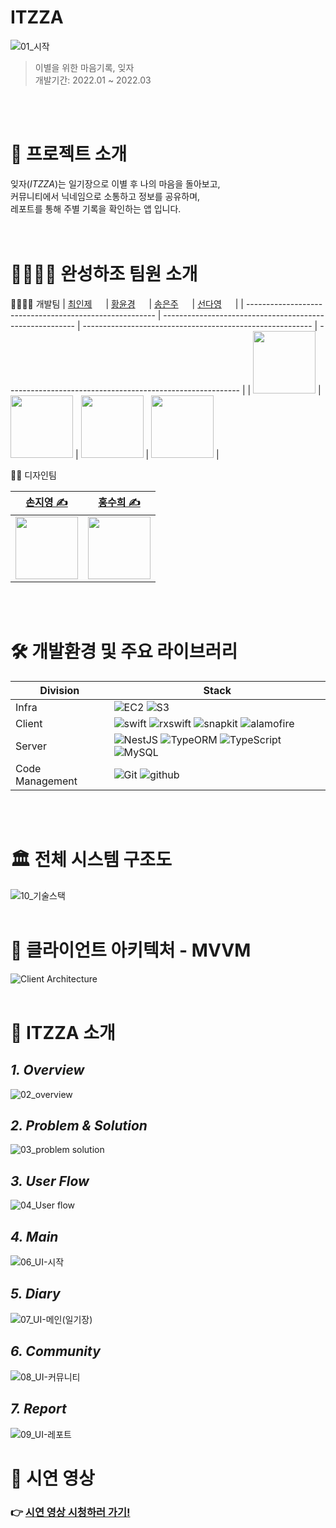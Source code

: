# ITZZA

![01_시작](https://user-images.githubusercontent.com/44153216/161083220-da5d138a-c10e-4a3c-8175-62ccba0bfc43.png)

> 이별을 위한 마음기록, 잊자 <br>
> 개발기간: 2022.01 ~ 2022.03

<br><br>

# 🔖 프로젝트 소개
잊자(_ITZZA_)는 일기장으로 이별 후 나의 마음을 돌아보고, <br>
커뮤니티에서 닉네임으로 소통하고 정보를 공유하며, <br>
레포트를 통해 주별 기록을 확인하는 앱 입니다.
<br><br><br>

# 👨‍👩‍👧‍👧 완성하조 팀원 소개

👩‍💻👨‍💻 개발팀
| [최인제](https://github.com/injeChoi) <img src="https://noticon-static.tammolo.com/dgggcrkxq/image/upload/v1582581609/noticon/cczbpahp5od6voerbvwr.svg" width="14px;"/> | [황윤경](https://github.com/yunkyung-Hwang) <img src="https://noticon-static.tammolo.com/dgggcrkxq/image/upload/v1582581609/noticon/cczbpahp5od6voerbvwr.svg" width="14px;"/> | [송은주](https://github.com/Song-EunJu) <img src="https://user-images.githubusercontent.com/44153216/150667497-a66e034e-4146-403f-ac50-724e83b7d820.svg" width="14px;"/> | [선다영](https://github.com/dayowoo) <img src="https://user-images.githubusercontent.com/44153216/150667497-a66e034e-4146-403f-ac50-724e83b7d820.svg" width="14px;"/> |
| ------------------------------------------------------- | -------------------------------------------------------- | --------------------------------------------------------- | ---------------------------------------------------------- |
| <img src="https://github.com/injeChoi.png" width="100"> | <img src="https://github.com/yunkyung-Hwang.png" width="100"> | <img src="https://github.com/Song-EunJu.png" width="100"> | <img src="https://github.com/dayowoo.png" width="100"> |


👩‍🎨 디자인팀

| [손지영 ✍️]() | [홍수희 ✍️]() |
| ------------------- | ------------------- |
| <img src="https://user-images.githubusercontent.com/44153216/150813518-21abd3cd-83d0-4ddc-b66a-a672fbd0e15e.png" width="100"> | <img src="https://user-images.githubusercontent.com/44153216/150812795-a8c7b3d6-d230-46d1-95d1-19d3f2d5bf9d.png" width="100"> |

<br><br>


# 🛠 개발환경 및 주요 라이브러리


| Division | Stack   |
| ---------| --------|
| Infra    | ![EC2](https://img.shields.io/badge/AWS_EC2-232F3E?logo=amazon) ![S3](https://img.shields.io/badge/AWS_S3-232F32?logo=amazon) |
| Client   | ![swift](https://img.shields.io/badge/swift-5.0-F05138?logo=swift) ![rxswift](https://img.shields.io/badge/RxSwift-6.2.0-B7178C?logo=ReactiveX) ![snapkit](https://img.shields.io/badge/SnapKit-5.0.1-yellow) ![alamofire](https://img.shields.io/badge/Alamofire-5.5-orange)|
| Server   | ![NestJS](https://img.shields.io/badge/NestJS-E0234E?logo=NestJS) ![TypeORM](https://img.shields.io/badge/TypeORM-FF8700) ![TypeScript](https://img.shields.io/badge/TypeScript-v4.4.4-3178C6?logo=TypeScript) ![MySQL](https://img.shields.io/badge/MySQL-v5.7.17-4479A1?logo=MySQL) |
| Code Management | ![Git](https://img.shields.io/badge/Git-gray?logo=Git) ![github](https://img.shields.io/badge/GitHub-gray?logo=github) |

<br><br>

# 🏛 전체 시스템 구조도
![10_기술스택](https://user-images.githubusercontent.com/44153216/161083366-a27df187-305c-41e6-8971-d1ce6a4ede6d.png)
<br><br>

# 🧩 클라이언트 아키텍처 - MVVM
![Client Architecture](https://user-images.githubusercontent.com/44153216/161087130-31fdd89a-e9f9-45d1-83ec-61adeb891e6b.png)
<br><br>

# 🌟 ITZZA 소개

## _1. Overview_
![02_overview](https://user-images.githubusercontent.com/44153216/161083238-47c52b57-d345-4971-8c2d-1e3f8326ed58.png)

## _2. Problem & Solution_
![03_problem solution](https://user-images.githubusercontent.com/44153216/161083288-e6daaef1-8a0e-489c-8c32-444ea8f35829.png)

## _3. User Flow_
![04_User flow](https://user-images.githubusercontent.com/44153216/161083299-39735cf0-605f-47a4-91be-b23a3ba9e2db.png)

## _4. Main_
![06_UI-시작](https://user-images.githubusercontent.com/44153216/161083311-6c0bbabc-ae03-4a1e-9a79-009419ea58df.png)

## _5. Diary_
![07_UI-메인(일기장)](https://user-images.githubusercontent.com/44153216/161083321-9c3d39b1-ef94-4896-b7c3-6dad9e594b42.png)

## _6. Community_
![08_UI-커뮤니티](https://user-images.githubusercontent.com/44153216/161083331-b93b3c58-e133-40fb-bf6a-ce11a699e936.png)

## _7. Report_
![09_UI-레포트](https://user-images.githubusercontent.com/44153216/161083341-cdb8be7d-abda-471b-97e7-40075777cef6.png)

# 🔗 시연 영상
### 👉 [시연 영상 시청하러 가기!](https://drive.google.com/file/d/1f3IPlFAIGbzXjTKEOHVE1VFkm9MDFsao/view?usp=sharing)
